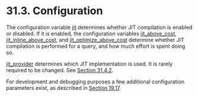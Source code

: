 # 31.3. Configuration

The configuration variable [jit](https://www.postgresql.org/docs/13/runtime-config-query.html#GUC-JIT) determines whether JIT compilation is enabled or disabled. If it is enabled, the configuration variables [jit\_above\_cost](https://www.postgresql.org/docs/13/runtime-config-query.html#GUC-JIT-ABOVE-COST), [jit\_inline\_above\_cost](https://www.postgresql.org/docs/13/runtime-config-query.html#GUC-JIT-INLINE-ABOVE-COST), and [jit\_optimize\_above\_cost](https://www.postgresql.org/docs/13/runtime-config-query.html#GUC-JIT-OPTIMIZE-ABOVE-COST) determine whether JIT compilation is performed for a query, and how much effort is spent doing so.

[jit\_provider](https://www.postgresql.org/docs/13/runtime-config-client.html#GUC-JIT-PROVIDER) determines which JIT implementation is used. It is rarely required to be changed. See [Section 31.4.2](https://www.postgresql.org/docs/13/jit-extensibility.html#JIT-PLUGGABLE).

For development and debugging purposes a few additional configuration parameters exist, as described in [Section 19.17](https://www.postgresql.org/docs/13/runtime-config-developer.html).
